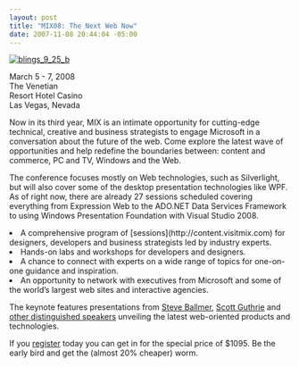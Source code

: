```yaml
---
layout: post
title: "MIX08: The Next Web Now"
date: 2007-11-08 20:44:04 -05:00
---
```


[![blings_9_25_b](http://gwb.blob.core.windows.net/sdorman/WindowsLiveWriter/MIX08TheNextWebNow_11452/blings_9_25_b_thumb.jpg)](http://gwb.blob.core.windows.net/sdorman/WindowsLiveWriter/MIX08TheNextWebNow_11452/blings_9_25_b_2.jpg)

March 5 - 7, 2008  
The Venetian  
Resort Hotel Casino  
Las Vegas, Nevada

Now in its third year, MIX is an intimate opportunity for cutting-edge technical, creative and business strategists to engage Microsoft in a conversation about the future of the web. Come explore the latest wave of opportunities and help redefine the boundaries between: content and commerce, PC and TV, Windows and the Web.

The conference focuses mostly on Web technologies, such as Silverlight, but will also cover some of the desktop presentation technologies like WPF. As of right now, there are already 27 sessions scheduled covering everything from Expression Web to the ADO.NET Data Services Framework to using Windows Presentation Foundation with Visual Studio 2008.
 <li>A comprehensive program of [sessions](http://content.visitmix.com) for designers, developers and business strategists led by industry experts.  </li><li>Hands-on labs and workshops for developers and designers.  </li><li>A chance to connect with experts on a wide range of topics for one-on-one guidance and inspiration.  </li><li>An opportunity to network with executives from Microsoft and some of the world’s largest web sites and interactive agencies.  

The keynote features presentations from [Steve Ballmer](http://www.visitmix.com/bios.html), [Scott Guthrie](http://www.visitmix.com/bios.html) and [other distinguished speakers](http://www.visitmix.com/bios.html) unveiling the latest web-oriented products and technologies.

If you [register](http://www.visitmix.com/2008/registration.html) today you can get in for the special price of $1095. Be the early bird and get the (almost 20% cheaper) worm. 
</li>
